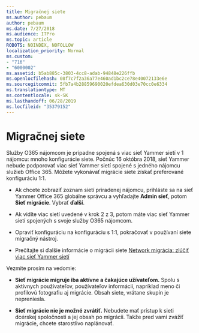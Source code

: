 ```yaml
---
title: Migračnej siete
ms.author: pebaum
author: pebaum
ms.date: 7/27/2018
ms.audience: ITPro
ms.topic: article
ROBOTS: NOINDEX, NOFOLLOW
localization_priority: Normal
ms.custom:
- "716"
- "6000002"
ms.assetid: b5ab885c-3803-4cc8-adab-94848e226ffb
ms.openlocfilehash: 08f7c7f2a36a77e460ad1bc2ce78e40072133e6e
ms.sourcegitcommit: 5fb7a4b28859690020efdea630d03e70cc0e6334
ms.translationtype: MT
ms.contentlocale: sk-SK
ms.lasthandoff: 06/28/2019
ms.locfileid: "35379152"
---
```

# <a name="network-migration"></a>Migračnej siete

Služby O365 nájomcom je prípadne spojená s viac sieť Yammer sietí v 1 nájomcu: mnoho konfigurácie siete. Počnúc 16 októbra 2018, sieť Yammer nebude podporovať viac sieť Yammer sietí spojené s jedného nájomcu služieb Office 365. Môžete vykonávať migrácie siete získať preferované konfiguráciu 1:1.
  
- Ak chcete zobraziť zoznam sietí priradenej nájomcu, prihláste sa na sieť Yammer Office 365 globálne správcu a vyhľadajte **Admin sieť**, potom **Sieť migrácie**. Vybrať **ďalší**.

- Ak vidíte viac sietí uvedené v krok 2 z 3, potom máte viac sieť Yammer sietí spojených s svoje služby O365 nájomcom.

- Opraviť konfiguráciu na konfiguráciu s 1:1, pokračovať v používaní siete migračný nástroj.

- Prečítajte si ďalšie informácie o migrácii siete [Network migrácia: zlúčiť viac sieť Yammer sietí](https://support.office.com/article/a22c1b20-9231-4ce2-a916-392b1056d002)

Vezmite prosím na vedomie:
  
- **Sieť migrácie migruje iba aktívne a čakajúce užívateľom.** Spolu s aktívnych používateľov, používateľov informácií, napríklad meno či profilovú fotografiu aj migrácie. Obsah siete, vrátane skupín je nepreniesla.

- **Sieť migrácie nie je možné zvrátiť.** Nebudete mať prístup k sieti dcérskej spoločnosti a jej obsah po migrácii. Takže pred vami zvážiť migrácie, chcete starostlivo naplánovať.
